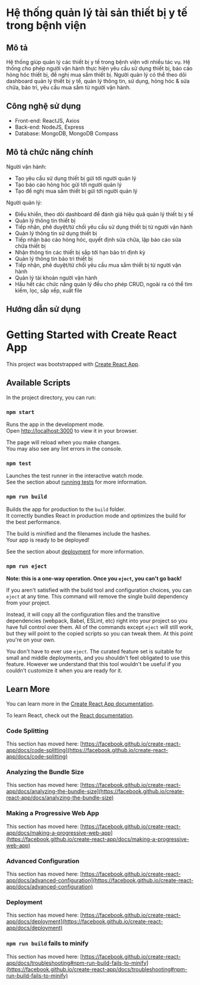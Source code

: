 # Hệ thống quản lý tài sản thiết bị y tế trong bệnh viện

## Mô tả

Hệ thống giúp quản lý các thiết bị y tế trong bệnh viện với nhiều tác vụ. Hệ thống cho phép người vận hành thực hiện yêu cầu sử dụng thiết bị, báo cáo hỏng hóc thiết bị, đề nghị mua sắm thiết bị. Người quản lý có thể theo dõi dashboard quản lý thiết bị y tế, quản lý thông tin, sử dụng, hỏng hóc & sửa chữa, bảo trì, yêu cầu mua sắm từ người vận hành.

## Công nghệ sử dụng

 - Front-end: ReactJS, Axios
 - Back-end: NodeJS, Express
 - Database: MongoDB, MongoDB Compass

## Mô tả chức năng chính

Người vận hành:

 - Tạo yêu cầu sử dụng thiết bị gửi tới người quản lý
 - Tạo báo cáo hỏng hóc gửi tới người quản lý
 - Tạo đề nghị mua sắm thiết bị gửi tới người quản lý

Người quản lý:

 - Điều khiển, theo dõi dashboard để đánh giá hiệu quả quản lý thiết bị y tế
 - Quản lý thông tin thiết bị
 - Tiếp nhận, phê duyệt/từ chối yêu cầu sử dụng thiết bị từ người vận hành
 - Quản lý thông tin sử dụng thiết bị
 - Tiếp nhận báo cáo hỏng hóc, quyết định sửa chữa, lập báo cáo sửa chữa thiết bị
 - Nhận thông tin các thiết bị sắp tới hạn bảo trì định kỳ
 - Quản lý thông tin bảo trì thiết bị
 - Tiếp nhận, phê duyệt/từ chối yêu cầu mua sắm thiết bị từ người vận hành
 - Quản lý tài khoản người vận hành
 - Hầu hết các chức năng quản lý đều cho phép CRUD, ngoài ra có thể tìm kiếm, lọc, sắp xếp, xuất file

## Hướng dẫn sử dụng

# Getting Started with Create React App

This project was bootstrapped with [Create React App](https://github.com/facebook/create-react-app).

## Available Scripts

In the project directory, you can run:

### `npm start`

Runs the app in the development mode.\
Open [http://localhost:3000](http://localhost:3000) to view it in your browser.

The page will reload when you make changes.\
You may also see any lint errors in the console.

### `npm test`

Launches the test runner in the interactive watch mode.\
See the section about [running tests](https://facebook.github.io/create-react-app/docs/running-tests) for more information.

### `npm run build`

Builds the app for production to the `build` folder.\
It correctly bundles React in production mode and optimizes the build for the best performance.

The build is minified and the filenames include the hashes.\
Your app is ready to be deployed!

See the section about [deployment](https://facebook.github.io/create-react-app/docs/deployment) for more information.

### `npm run eject`

**Note: this is a one-way operation. Once you `eject`, you can't go back!**

If you aren't satisfied with the build tool and configuration choices, you can `eject` at any time. This command will remove the single build dependency from your project.

Instead, it will copy all the configuration files and the transitive dependencies (webpack, Babel, ESLint, etc) right into your project so you have full control over them. All of the commands except `eject` will still work, but they will point to the copied scripts so you can tweak them. At this point you're on your own.

You don't have to ever use `eject`. The curated feature set is suitable for small and middle deployments, and you shouldn't feel obligated to use this feature. However we understand that this tool wouldn't be useful if you couldn't customize it when you are ready for it.

## Learn More

You can learn more in the [Create React App documentation](https://facebook.github.io/create-react-app/docs/getting-started).

To learn React, check out the [React documentation](https://reactjs.org/).

### Code Splitting

This section has moved here: [https://facebook.github.io/create-react-app/docs/code-splitting](https://facebook.github.io/create-react-app/docs/code-splitting)

### Analyzing the Bundle Size

This section has moved here: [https://facebook.github.io/create-react-app/docs/analyzing-the-bundle-size](https://facebook.github.io/create-react-app/docs/analyzing-the-bundle-size)

### Making a Progressive Web App

This section has moved here: [https://facebook.github.io/create-react-app/docs/making-a-progressive-web-app](https://facebook.github.io/create-react-app/docs/making-a-progressive-web-app)

### Advanced Configuration

This section has moved here: [https://facebook.github.io/create-react-app/docs/advanced-configuration](https://facebook.github.io/create-react-app/docs/advanced-configuration)

### Deployment

This section has moved here: [https://facebook.github.io/create-react-app/docs/deployment](https://facebook.github.io/create-react-app/docs/deployment)

### `npm run build` fails to minify

This section has moved here: [https://facebook.github.io/create-react-app/docs/troubleshooting#npm-run-build-fails-to-minify](https://facebook.github.io/create-react-app/docs/troubleshooting#npm-run-build-fails-to-minify)
